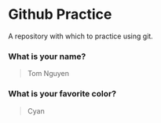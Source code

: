 # Github Practice

A repository with which to practice using git.

### What is your name?

> Tom Nguyen


### What is your favorite color?

> Cyan
